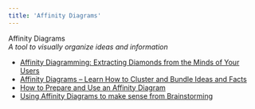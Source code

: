 ```yaml
---
title: 'Affinity Diagrams'
---
```


Affinity Diagrams  
_A tool to visually organize ideas and information_

*   [Affinity Diagramming: Extracting Diamonds from the Minds of Your Users](https://uxplanet.org/affinity-diagramming-extracting-diamonds-from-the-minds-of-your-users-d5baf377405) 
*   [Affinity Diagrams – Learn How to Cluster and Bundle Ideas and Facts](https://www.interaction-design.org/literature/article/affinity-diagrams-learn-how-to-cluster-and-bundle-ideas-and-facts)
*   [How to Prepare and Use an Affinity Diagram](https://webdesign.tutsplus.com/tutorials/how-to-prepare-and-use-an-affinity-diagram--cms-28388)
*   [Using Affinity Diagrams to make sense from Brainstorming](http://www.leanyourcompany.com/methods/Using-Affinity-Diagrams.asp)  
